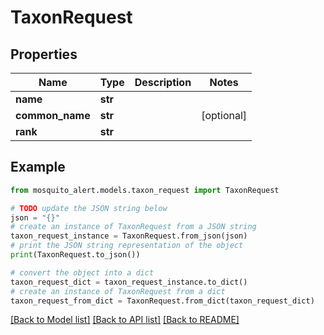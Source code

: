 # TaxonRequest


## Properties

Name | Type | Description | Notes
------------ | ------------- | ------------- | -------------
**name** | **str** |  | 
**common_name** | **str** |  | [optional] 
**rank** | **str** |  | 

## Example

```python
from mosquito_alert.models.taxon_request import TaxonRequest

# TODO update the JSON string below
json = "{}"
# create an instance of TaxonRequest from a JSON string
taxon_request_instance = TaxonRequest.from_json(json)
# print the JSON string representation of the object
print(TaxonRequest.to_json())

# convert the object into a dict
taxon_request_dict = taxon_request_instance.to_dict()
# create an instance of TaxonRequest from a dict
taxon_request_from_dict = TaxonRequest.from_dict(taxon_request_dict)
```
[[Back to Model list]](../README.md#documentation-for-models) [[Back to API list]](../README.md#documentation-for-api-endpoints) [[Back to README]](../README.md)


